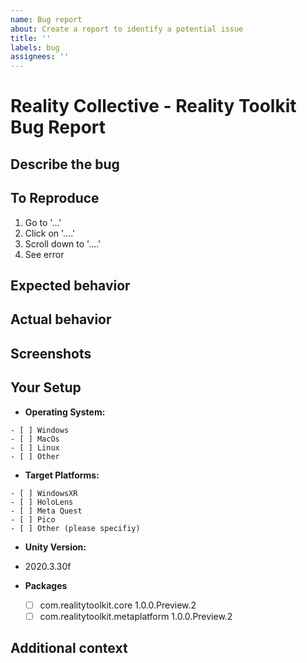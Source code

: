 ```yaml
---
name: Bug report
about: Create a report to identify a potential issue
title: ''
labels: bug
assignees: ''
---
```


# Reality Collective - Reality Toolkit Bug Report

## Describe the bug
<!-- Please provide a clear and concise description of what the bug is. -->

## To Reproduce
<!-- Include Steps to reproduce the behavior: -->

1. Go to '...'
2. Click on '....'
3. Scroll down to '....'
4. See error

## Expected behavior
<!--  A clear and concise description of what you expected to happen. -->

## Actual behavior
<!-- What is actually happening -->

## Screenshots
<!-- If applicable, add screenshots to help explain your problem. -->

## Your Setup
<!-- please complete any/all the following information. -->

- **Operating System:**
<!-- Please Specify Platform -->
    - [ ] Windows
    - [ ] MacOs
    - [ ] Linux
    - [ ] Other

- **Target Platforms:**
<!-- Please Specify Platform -->
    - [ ] WindowsXR
    - [ ] HoloLens
    - [ ] Meta Quest
    - [ ] Pico
    - [ ] Other (please specifiy)

- **Unity Version:** 
<!-- Please Specify Version --> 

 - 2020.3.30f

- **Packages**
    - [ ] com.realitytoolkit.core 1.0.0.Preview.2 <!-- Please Specify Version or commit sha -->
    - [ ] com.realitytoolkit.metaplatform 1.0.0.Preview.2 <!-- Please Specify Version or commit sha -->
    <!-- - [ ] com.realitytoolkit.other 1.0.0 -->

## Additional context
<!--  Add any other context about the problem here. -->
